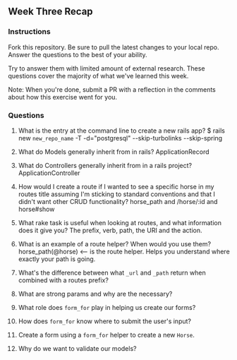 ## Week Three Recap

### Instructions
Fork this repository. Be sure to pull the latest changes to your local repo. Answer the questions to the best of your ability.

Try to answer them with limited amount of external research. These questions cover the majority of what we've learned this week.

Note: When you're done, submit a PR with a reflection in the comments about how this exercise went for you.

### Questions

1. What is the entry at the command line to create a new rails app?
$ rails new `new_repo_name` -T -d="postgresql" --skip-turbolinks --skip-spring

2. What do Models generally inherit from in rails?
ApplicationRecord

3. What do Controllers generally inherit from in a rails project?
ApplicationController

4. How would I create a route if I wanted to see a specific horse in my routes title assuming I'm sticking to standard conventions and that I didn't want other CRUD functionality?
horse_path and /horse/:id and horse#show

5. What rake task is useful when looking at routes, and what information does it give you?
The prefix, verb, path, the URI and the action.

6. What is an example of a route helper? When would you use them?
horse_path(@horse) <-- is the route helper. Helps you understand where exactly your path is going.

7. What's the difference between what `_url` and `_path` return when combined with a routes prefix?


8. What are strong params and why are the necessary?
9. What role does `form_for` play in helping us create our forms?
10. How does `form_for` know where to submit the user's input?
11. Create a form using a `form_for` helper to create a new `Horse`.
12. Why do we want to validate our models?
